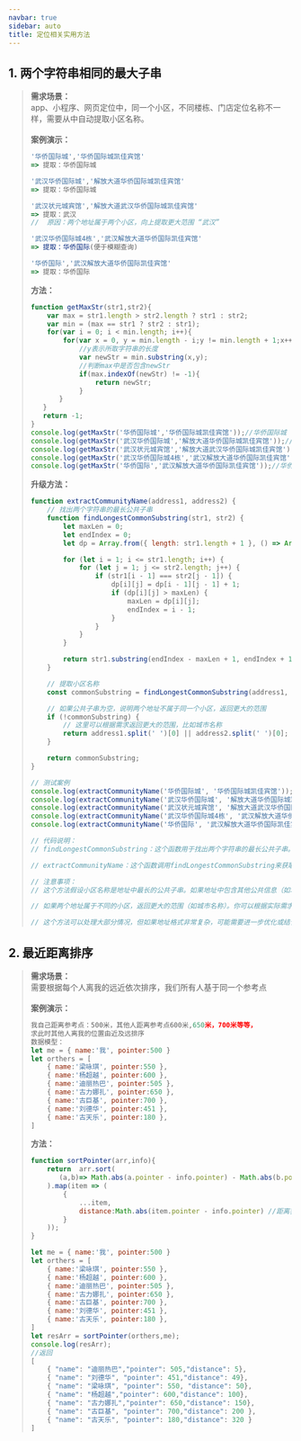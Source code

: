 ```yaml
---
navbar: true
sidebar: auto
title: 定位相关实用方法
---
```


## 1. 两个字符串相同的最大子串
> <b>需求场景：</b><br/>
> app、小程序、网页定位中，同一个小区，不同楼栋、门店定位名称不一样，需要从中自动提取小区名称。<br/><br/>
> <b>案例演示：</b><br/>
> ```javascript
> '华侨国际城','华侨国际城凯佳宾馆'  
> => 提取：华侨国际城            
> 
> '武汉华侨国际城','解放大道华侨国际城凯佳宾馆'   
> => 提取：华侨国际城
> 
> '武汉状元城宾馆','解放大道武汉华侨国际城凯佳宾馆' 
> => 提取：武汉
> //  原因：两个地址属于两个小区，向上提取更大范围 “武汉”
> 
> '武汉华侨国际城4栋','武汉解放大道华侨国际凯佳宾馆' 
> => 提取：华侨国际(便于模糊查询)
> 
> '华侨国际','武汉解放大道华侨国际凯佳宾馆'  
> => 提取：华侨国际
> ```
> <b>方法：</b>
> ```javascript
> function getMaxStr(str1,str2){
>     var max = str1.length > str2.length ? str1 : str2;
>     var min = (max == str1 ? str2 : str1);
>     for(var i = 0; i < min.length; i++){
>         for(var x = 0, y = min.length - i;y != min.length + 1;x++,y++){
>             //y表示所取字符串的长度
>             var newStr = min.substring(x,y);
>             //判断max中是否包含newStr
>             if(max.indexOf(newStr) != -1){
>                 return newStr;
>             }
>        }
>    }
>    return -1;
> }
> console.log(getMaxStr('华侨国际城','华侨国际城凯佳宾馆'));//华侨国际城
> console.log(getMaxStr('武汉华侨国际城','解放大道华侨国际城凯佳宾馆'));//华侨国际城
> console.log(getMaxStr('武汉状元城宾馆','解放大道武汉华侨国际城凯佳宾馆'));//武汉
> console.log(getMaxStr('武汉华侨国际城4栋','武汉解放大道华侨国际凯佳宾馆'));//华侨国际
> console.log(getMaxStr('华侨国际','武汉解放大道华侨国际凯佳宾馆'));//华侨国际
> ```
> <b>升级方法：</b>
> ```js
> function extractCommunityName(address1, address2) {
>     // 找出两个字符串的最长公共子串
>     function findLongestCommonSubstring(str1, str2) {
>         let maxLen = 0;
>         let endIndex = 0;
>         let dp = Array.from({ length: str1.length + 1 }, () => Array(str2.length + 1).fill(0));
> 
>         for (let i = 1; i <= str1.length; i++) {
>             for (let j = 1; j <= str2.length; j++) {
>                 if (str1[i - 1] === str2[j - 1]) {
>                     dp[i][j] = dp[i - 1][j - 1] + 1;
>                     if (dp[i][j] > maxLen) {
>                         maxLen = dp[i][j];
>                         endIndex = i - 1;
>                     }
>                 }
>             }
>         }
> 
>         return str1.substring(endIndex - maxLen + 1, endIndex + 1);
>     }
> 
>     // 提取小区名称
>     const commonSubstring = findLongestCommonSubstring(address1, address2);
> 
>     // 如果公共子串为空，说明两个地址不属于同一个小区，返回更大的范围
>     if (!commonSubstring) {
>         // 这里可以根据需求返回更大的范围，比如城市名称
>         return address1.split(' ')[0] || address2.split(' ')[0];
>     }
> 
>     return commonSubstring;
> }
> 
> // 测试案例
> console.log(extractCommunityName('华侨国际城', '华侨国际城凯佳宾馆')); // 输出: 华侨国际城
> console.log(extractCommunityName('武汉华侨国际城', '解放大道华侨国际城凯佳宾馆')); // 输出: 华侨国际城
> console.log(extractCommunityName('武汉状元城宾馆', '解放大道武汉华侨国际城凯佳宾馆')); // 输出: 武汉
> console.log(extractCommunityName('武汉华侨国际城4栋', '武汉解放大道华侨国际凯佳宾馆')); // 输出: 华侨国际
> console.log(extractCommunityName('华侨国际', '武汉解放大道华侨国际凯佳宾馆')); // 输出: 华侨国际
> 
> // 代码说明：
> // findLongestCommonSubstring：这个函数用于找出两个字符串的最长公共子串。它使用动态规划的方法来求解。
> 
> // extractCommunityName：这个函数调用findLongestCommonSubstring来获取两个地址的最长公共子串。如果公共子串为空，说明两个地址不属于同一个小区，返回更大的范围（如城市名称）。
> 
> // 注意事项：
> // 这个方法假设小区名称是地址中最长的公共子串。如果地址中包含其他公共信息（如城市名称），可能需要进一步处理。
> 
> // 如果两个地址属于不同的小区，返回更大的范围（如城市名称）。你可以根据实际需求调整这个逻辑。
> 
> // 这个方法可以处理大部分情况，但如果地址格式非常复杂，可能需要进一步优化或结合其他方法（如正则表达式）来处理。
> ```


## 2. 最近距离排序
> <b>需求场景：</b><br/>
>  需要根据每个人离我的远近依次排序，我们所有人基于同一个参考点<br/><br/>
> <b>案例演示：</b><br/>
> ```javascript
> 我自己距离参考点：500米，其他人距离参考点600米,650米，700米等等，
> 求此时其他人离我的位置由近及远排序
> 数据模型：
> let me = { name:'我', pointer:500 }
> let orthers = [
>     { name:'梁咏琪', pointer:550 },
>     { name:'杨超越', pointer:600 },
>     { name:'迪丽热巴', pointer:505 },
>     { name:'古力娜扎', pointer:650 },
>     { name:'古巨基', pointer:700 },
>     { name:'刘德华', pointer:451 },
>     { name:'古天乐', pointer:180 },
> ]
> ```
> <b>方法：</b>
> ```javascript
> function sortPointer(arr,info){
>     return  arr.sort(
>        (a,b)=> Math.abs(a.pointer - info.pointer) - Math.abs(b.pointer - info.pointer)
>     ).map(item => (
>         {
>             ...item,
>             distance:Math.abs(item.pointer - info.pointer) //距离我多远
>         }
>     ));
> }
> 
> let me = { name:'我', pointer:500 }
> let orthers = [
>     { name:'梁咏琪', pointer:550 },
>     { name:'杨超越', pointer:600 },
>     { name:'迪丽热巴', pointer:505 },
>     { name:'古力娜扎', pointer:650 },
>     { name:'古巨基', pointer:700 },
>     { name:'刘德华', pointer:451 },
>     { name:'古天乐', pointer:180 },
> ]
> let resArr = sortPointer(orthers,me);
> console.log(resArr);
> //返回
> [
>     { "name": "迪丽热巴","pointer": 505,"distance": 5},
>     { "name": "刘德华", "pointer": 451,"distance": 49},
>     { "name": "梁咏琪", "pointer": 550, "distance": 50},
>     { "name": "杨超越","pointer": 600,"distance": 100},
>     { "name": "古力娜扎","pointer": 650,"distance": 150},
>     { "name": "古巨基", "pointer": 700,"distance": 200 },
>     { "name": "古天乐", "pointer": 180,"distance": 320 }
> ]
> ```